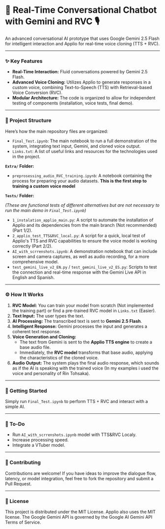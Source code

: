 # 🤖 Real-Time Conversational Chatbot with Gemini and RVC 🎙️

An advanced conversational AI prototype that uses Google Gemini 2.5 Flash for intelligent interaction and Applio for real-time voice cloning (TTS + RVC).

---

### ✨ Key Features

- **Real-Time Interaction:** Fluid conversations powered by Gemini 2.5 Flash.
- **Advanced Voice Cloning:** Utilizes Applio to generate responses in a custom voice, combining Text-to-Speech (TTS) with Retrieval-based Voice Conversion (RVC).
- **Modular Architecture:** The code is organized to allow for independent testing of components (installation, voice tests, final demo).

---

### 📂 Project Structure

Here’s how the main repository files are organized:

- `Final_Test.ipynb`: The main notebook to run a full demonstration of the system, integrating text input, Gemini, and cloned voice output.
- `Links.txt`: A list of useful links and resources for the technologies used in the project.

**`Extra/` Folder:**

- `preprosessing_audio_RVC_training.ipynb`: A notebook containing the process for preparing your audio datasets. **This is the first step to training a custom voice model**

**`Tests/` Folder:**

*(These are functional tests of different alternatives but are not necessary to run the main demo in `Final_Test.ipynb`)*

- `1_instalation_applio_main.py`: A script to automate the installation of Applio and its dependencies from the main branch (Not recommended) (Part 1/2).
- `2_applio_test_TTS&RVC_local.py`: A script for a quick, local test of Applio's TTS and RVC capabilities to ensure the voice model is working correctly (Part 2/2).
- `AI_with_scrrenshots.ipynb`: A demonstration notebook that can include screen and camera captures, as well as audio recording, for a more comprehensive model.
- `test_gemini_live_v2_EN.py` / `test_gemini_live_v2_ES.py`: Scripts to test the connection and real-time response with the Gemini Live API in English and Spanish.

---

### ⚙️ How It Works

1.  **RVC Model:** You can train your model from scratch (Not implemented the training part) or find a pre-trained RVC model in `Links.txt` (Easier).
2.  **Text Input:** The user types the text.
3.  **AI Processing:** The transcribed text is sent to **Gemini 2.5 Flash**.
4.  **Intelligent Response:** Gemini processes the input and generates a coherent text response.
5.  **Voice Generation and Cloning:**
    - The text from Gemini is sent to the **Applio TTS engine** to create a base audio file.
    - Immediately, the **RVC model** transforms that base audio, applying the characteristics of the cloned voice.
6.  **Audio Output:** The system plays the final audio response, which sounds as if the AI is speaking with the trained voice (In my examples i used the voice and personality of Rin Tohsaka).

---

### 🚀 Getting Started

Simply run `Final_Test.ipynb` to perform TTS + RVC and interact with a simple AI.

---

### 🎯 To-Do

- Run `AI_with_scrrenshots.ipynb` model with TTS&RVC Localy.
- Increase processing speed.
- Integrate a VTuber model.

---

### 🤝 Contributing

Contributions are welcome! If you have ideas to improve the dialogue flow, latency, or model integration, feel free to fork the repository and submit a Pull Request.

---

### 📜 License

This project is distributed under the MIT License. Applio also uses the MIT license. The Google Gemini API is governed by the Google AI Gemini API Terms of Service.
